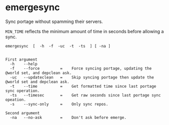 # emergesync
Sync portage without spamming their servers.

```MIN_TIME``` reflects the minimum amount of time in seconds before allowing a sync.

```
emergesync  [  -h  -f  -uc  -t  -ts  ] [ -na ]


First argument
  -h    --help
  -f    --force         =    Force syncing portage, updating the @world set, and depclean ask.
  -uc   --updateclean   =    Skip syncing portage then update the @world set and depclean ask.
  -t    --time          =    Get formatted time since last portage sync operation.
  -ts   --timesec       =    Get raw seconds since last portage sync opeation.
  -s    --sync-only     =    Only sync repos.

Second argument
  -na   --no-ask        =    Don't ask before emerge. 
```
